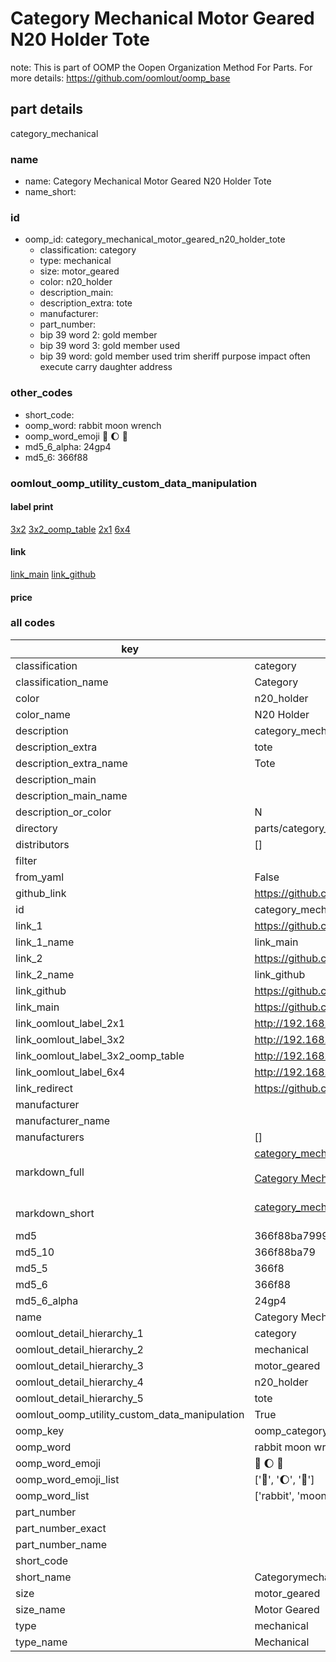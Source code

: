 # Category Mechanical Motor Geared N20 Holder Tote  

note: This is part of OOMP the Oopen Organization Method For Parts. For more details: https://github.com/oomlout/oomp_base

##  part details
  



category_mechanical



### name
* name: Category Mechanical Motor Geared N20 Holder Tote
* name_short: 
### id
* oomp_id: category_mechanical_motor_geared_n20_holder_tote
  * classification: category
  * type: mechanical
  * size: motor_geared
  * color: n20_holder
  * description_main: 
  * description_extra: tote
  * manufacturer: 
  * part_number: 
  * bip 39 word 2: gold member
  * bip 39 word 3: gold member used
  * bip 39 word: gold member used trim sheriff purpose impact often execute carry daughter address

### other_codes
* short_code: 
* oomp_word: rabbit moon wrench
* oomp_word_emoji :rabbit: :moon: :wrench:
* md5_6_alpha: 24gp4
* md5_6: 366f88






### oomlout_oomp_utility_custom_data_manipulation
#### label print
[3x2](http://192.168.1.245:1112/?label=oomp%2024gp4)
[3x2_oomp_table](http://192.168.1.108:1112/?label=oomp%2024gp4)
[2x1](http://192.168.1.242:1112/?label=oomp%2024gp4)
[6x4](http://192.168.1.55:1112/?label=oomp%2024gp4)    

#### link

[link_main](https://github.com/oomlout/oomlout_oomp_version_1_messy/tree/main/parts/category_mechanical_motor_geared_n20_holder_tote) [link_github](https://github.com/oomlout/oomlout_oomp_version_1_messy/tree/main/parts/category_mechanical_motor_geared_n20_holder_tote)                             

#### price







### all codes 
| key | value |  
| --- | --- |  
| classification | category |  
| classification_name | Category |  
| color | n20_holder |  
| color_name | N20 Holder |  
| description | category_mechanical |  
| description_extra | tote |  
| description_extra_name | Tote |  
| description_main |  |  
| description_main_name |  |  
| description_or_color | N  |  
| directory | parts/category_mechanical_motor_geared_n20_holder_tote |  
| distributors | [] |  
| filter |  |  
| from_yaml | False |  
| github_link | https://github.com/oomlout/oomlout_oomp_part_src/tree/main/parts/category_mechanical_motor_geared_n20_holder_tote |  
| id | category_mechanical_motor_geared_n20_holder_tote |  
| link_1 | https://github.com/oomlout/oomlout_oomp_version_1_messy/tree/main/parts/category_mechanical_motor_geared_n20_holder_tote |  
| link_1_name | link_main |  
| link_2 | https://github.com/oomlout/oomlout_oomp_version_1_messy/tree/main/parts/category_mechanical_motor_geared_n20_holder_tote |  
| link_2_name | link_github |  
| link_github | https://github.com/oomlout/oomlout_oomp_version_1_messy/tree/main/parts/category_mechanical_motor_geared_n20_holder_tote |  
| link_main | https://github.com/oomlout/oomlout_oomp_version_1_messy/tree/main/parts/category_mechanical_motor_geared_n20_holder_tote |  
| link_oomlout_label_2x1 | http://192.168.1.242:1112/?label=oomp%2024gp4 |  
| link_oomlout_label_3x2 | http://192.168.1.245:1112/?label=oomp%2024gp4 |  
| link_oomlout_label_3x2_oomp_table | http://192.168.1.108:1112/?label=oomp%2024gp4 |  
| link_oomlout_label_6x4 | http://192.168.1.55:1112/?label=oomp%2024gp4 |  
| link_redirect | https://github.com/oomlout/oomlout_oomp_version_1_messy/tree/main/parts/category_mechanical_motor_geared_n20_holder_tote |  
| manufacturer |  |  
| manufacturer_name |  |  
| manufacturers | [] |  
| markdown_full | [category_mechanical_motor_geared_n20_holder_tote](none)<br>[](none)<br>[Category Mechanical Motor Geared N20 Holder Tote](none)<br><br> |  
| markdown_short | [category_mechanical_motor_geared_n20_holder_tote](none)<br><br> |  
| md5 | 366f88ba7999ae3ab9e2ce8bdfa2b322 |  
| md5_10 | 366f88ba79 |  
| md5_5 | 366f8 |  
| md5_6 | 366f88 |  
| md5_6_alpha | 24gp4 |  
| name | Category Mechanical Motor Geared N20 Holder Tote |  
| oomlout_detail_hierarchy_1 | category |  
| oomlout_detail_hierarchy_2 | mechanical |  
| oomlout_detail_hierarchy_3 | motor_geared |  
| oomlout_detail_hierarchy_4 | n20_holder |  
| oomlout_detail_hierarchy_5 | tote |  
| oomlout_oomp_utility_custom_data_manipulation | True |  
| oomp_key | oomp_category_mechanical_motor_geared_n20_holder_tote |  
| oomp_word | rabbit moon wrench |  
| oomp_word_emoji | :rabbit: :moon: :wrench: |  
| oomp_word_emoji_list | [':rabbit:', ':moon:', ':wrench:'] |  
| oomp_word_list | ['rabbit', 'moon', 'wrench'] |  
| part_number |  |  
| part_number_exact |  |  
| part_number_name |  |  
| short_code |  |  
| short_name | Categorymechanical |  
| size | motor_geared |  
| size_name | Motor Geared |  
| type | mechanical |  
| type_name | Mechanical |  
